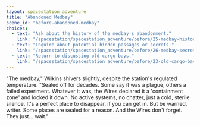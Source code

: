 ```yaml
---
layout: spacestation_adventure
title: "Abandoned Medbay"
scene_id: "before-abandoned-medbay"
choices:
  - text: "Ask about the history of the medbay's abandonment."
    link: "/spacestation/spacestation_adventure/before/25-medbay-history"
  - text: "Inquire about potential hidden passages or secrets."
    link: "/spacestation/spacestation_adventure/before/26-medbay-secrets"
  - text: "Return to discussing old cargo bays."
    link: "/spacestation/spacestation_adventure/before/23-old-cargo-bays"
---
```


"The medbay," Wilkins shivers slightly, despite the station's regulated temperature. "Sealed off for decades. Some say it was a plague, others a failed experiment. Whatever it was, the Wires declared it a 'containment zone' and locked it down. No active systems, no chatter, just a cold, sterile silence. It's a perfect place to disappear, if you can get in. But be warned, writer. Some places are sealed for a reason. And the Wires don't forget. They just... wait."
